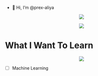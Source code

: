 - 👋 Hi, I’m @prex-aliya
<p align="center">
  <a href="https://skillicons.dev">
    <img src="https://streak-stats.demolab.com?user=prex-aliya&theme=dark&hide_border=true&date_format=j%20M%5B%20Y%5D" />
  </a>
</p>
  
<p align="center">
  <a href="https://skillicons.dev">
     <img src="https://skillicons.dev/icons?i=linux,md,latex,github,git,bash,c,rust,go,lua,html,css,neovim,vim&perline=9" />
  </a>
</p>

# What I Want To Learn
<p align="center">
  <a href="https://skillicons.dev">
     <img src="https://skillicons.dev/icons?i=nim,ipfs,bsd&perline=9" />
  </a>
</p>

- [ ] Machine Learning

